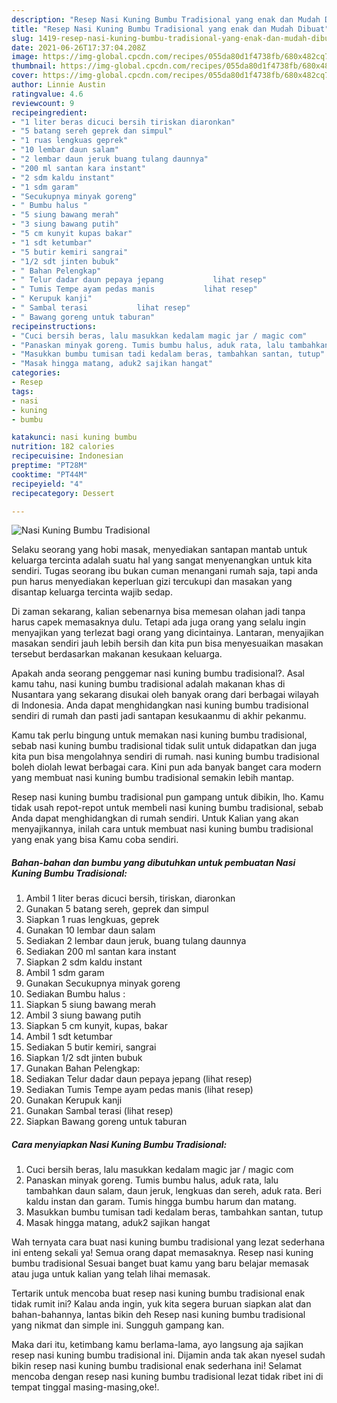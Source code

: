 ```yaml
---
description: "Resep Nasi Kuning Bumbu Tradisional yang enak dan Mudah Dibuat"
title: "Resep Nasi Kuning Bumbu Tradisional yang enak dan Mudah Dibuat"
slug: 1419-resep-nasi-kuning-bumbu-tradisional-yang-enak-dan-mudah-dibuat
date: 2021-06-26T17:37:04.208Z
image: https://img-global.cpcdn.com/recipes/055da80d1f4738fb/680x482cq70/nasi-kuning-bumbu-tradisional-foto-resep-utama.jpg
thumbnail: https://img-global.cpcdn.com/recipes/055da80d1f4738fb/680x482cq70/nasi-kuning-bumbu-tradisional-foto-resep-utama.jpg
cover: https://img-global.cpcdn.com/recipes/055da80d1f4738fb/680x482cq70/nasi-kuning-bumbu-tradisional-foto-resep-utama.jpg
author: Linnie Austin
ratingvalue: 4.6
reviewcount: 9
recipeingredient:
- "1 liter beras dicuci bersih tiriskan diaronkan"
- "5 batang sereh geprek dan simpul"
- "1 ruas lengkuas geprek"
- "10 lembar daun salam"
- "2 lembar daun jeruk buang tulang daunnya"
- "200 ml santan kara instant"
- "2 sdm kaldu instant"
- "1 sdm garam"
- "Secukupnya minyak goreng"
- " Bumbu halus "
- "5 siung bawang merah"
- "3 siung bawang putih"
- "5 cm kunyit kupas bakar"
- "1 sdt ketumbar"
- "5 butir kemiri sangrai"
- "1/2 sdt jinten bubuk"
- " Bahan Pelengkap"
- " Telur dadar daun pepaya jepang           lihat resep"
- " Tumis Tempe ayam pedas manis           lihat resep"
- " Kerupuk kanji"
- " Sambal terasi           lihat resep"
- " Bawang goreng untuk taburan"
recipeinstructions:
- "Cuci bersih beras, lalu masukkan kedalam magic jar / magic com"
- "Panaskan minyak goreng. Tumis bumbu halus, aduk rata, lalu tambahkan daun salam, daun jeruk, lengkuas dan sereh, aduk rata. Beri kaldu instan dan garam. Tumis hingga bumbu harum dan matang."
- "Masukkan bumbu tumisan tadi kedalam beras, tambahkan santan, tutup"
- "Masak hingga matang, aduk2 sajikan hangat"
categories:
- Resep
tags:
- nasi
- kuning
- bumbu

katakunci: nasi kuning bumbu 
nutrition: 182 calories
recipecuisine: Indonesian
preptime: "PT28M"
cooktime: "PT44M"
recipeyield: "4"
recipecategory: Dessert

---
```



![Nasi Kuning Bumbu Tradisional](https://img-global.cpcdn.com/recipes/055da80d1f4738fb/680x482cq70/nasi-kuning-bumbu-tradisional-foto-resep-utama.jpg)

Selaku seorang yang hobi masak, menyediakan santapan mantab untuk keluarga tercinta adalah suatu hal yang sangat menyenangkan untuk kita sendiri. Tugas seorang ibu bukan cuman menangani rumah saja, tapi anda pun harus menyediakan keperluan gizi tercukupi dan masakan yang disantap keluarga tercinta wajib sedap.

Di zaman  sekarang, kalian sebenarnya bisa memesan olahan jadi tanpa harus capek memasaknya dulu. Tetapi ada juga orang yang selalu ingin menyajikan yang terlezat bagi orang yang dicintainya. Lantaran, menyajikan masakan sendiri jauh lebih bersih dan kita pun bisa menyesuaikan masakan tersebut berdasarkan makanan kesukaan keluarga. 



Apakah anda seorang penggemar nasi kuning bumbu tradisional?. Asal kamu tahu, nasi kuning bumbu tradisional adalah makanan khas di Nusantara yang sekarang disukai oleh banyak orang dari berbagai wilayah di Indonesia. Anda dapat menghidangkan nasi kuning bumbu tradisional sendiri di rumah dan pasti jadi santapan kesukaanmu di akhir pekanmu.

Kamu tak perlu bingung untuk memakan nasi kuning bumbu tradisional, sebab nasi kuning bumbu tradisional tidak sulit untuk didapatkan dan juga kita pun bisa mengolahnya sendiri di rumah. nasi kuning bumbu tradisional boleh diolah lewat berbagai cara. Kini pun ada banyak banget cara modern yang membuat nasi kuning bumbu tradisional semakin lebih mantap.

Resep nasi kuning bumbu tradisional pun gampang untuk dibikin, lho. Kamu tidak usah repot-repot untuk membeli nasi kuning bumbu tradisional, sebab Anda dapat menghidangkan di rumah sendiri. Untuk Kalian yang akan menyajikannya, inilah cara untuk membuat nasi kuning bumbu tradisional yang enak yang bisa Kamu coba sendiri.

<!--inarticleads1-->

##### Bahan-bahan dan bumbu yang dibutuhkan untuk pembuatan Nasi Kuning Bumbu Tradisional:

1. Ambil 1 liter beras dicuci bersih, tiriskan, diaronkan
1. Gunakan 5 batang sereh, geprek dan simpul
1. Siapkan 1 ruas lengkuas, geprek
1. Gunakan 10 lembar daun salam
1. Sediakan 2 lembar daun jeruk, buang tulang daunnya
1. Sediakan 200 ml santan kara instant
1. Siapkan 2 sdm kaldu instant
1. Ambil 1 sdm garam
1. Gunakan Secukupnya minyak goreng
1. Sediakan  Bumbu halus :
1. Siapkan 5 siung bawang merah
1. Ambil 3 siung bawang putih
1. Siapkan 5 cm kunyit, kupas, bakar
1. Ambil 1 sdt ketumbar
1. Sediakan 5 butir kemiri, sangrai
1. Siapkan 1/2 sdt jinten bubuk
1. Gunakan  Bahan Pelengkap:
1. Sediakan  Telur dadar daun pepaya jepang           (lihat resep)
1. Sediakan  Tumis Tempe ayam pedas manis           (lihat resep)
1. Gunakan  Kerupuk kanji
1. Gunakan  Sambal terasi           (lihat resep)
1. Siapkan  Bawang goreng untuk taburan




<!--inarticleads2-->

##### Cara menyiapkan Nasi Kuning Bumbu Tradisional:

1. Cuci bersih beras, lalu masukkan kedalam magic jar / magic com
1. Panaskan minyak goreng. Tumis bumbu halus, aduk rata, lalu tambahkan daun salam, daun jeruk, lengkuas dan sereh, aduk rata. Beri kaldu instan dan garam. Tumis hingga bumbu harum dan matang.
1. Masukkan bumbu tumisan tadi kedalam beras, tambahkan santan, tutup
1. Masak hingga matang, aduk2 sajikan hangat




Wah ternyata cara buat nasi kuning bumbu tradisional yang lezat sederhana ini enteng sekali ya! Semua orang dapat memasaknya. Resep nasi kuning bumbu tradisional Sesuai banget buat kamu yang baru belajar memasak atau juga untuk kalian yang telah lihai memasak.

Tertarik untuk mencoba buat resep nasi kuning bumbu tradisional enak tidak rumit ini? Kalau anda ingin, yuk kita segera buruan siapkan alat dan bahan-bahannya, lantas bikin deh Resep nasi kuning bumbu tradisional yang nikmat dan simple ini. Sungguh gampang kan. 

Maka dari itu, ketimbang kamu berlama-lama, ayo langsung aja sajikan resep nasi kuning bumbu tradisional ini. Dijamin anda tak akan nyesel sudah bikin resep nasi kuning bumbu tradisional enak sederhana ini! Selamat mencoba dengan resep nasi kuning bumbu tradisional lezat tidak ribet ini di tempat tinggal masing-masing,oke!.

